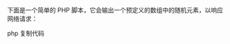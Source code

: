 下面是一个简单的 PHP 脚本，它会输出一个预定义的数组中的随机元素，以响应网络请求：

php
复制代码
<?php

// 预定义的数组
$data = array("apple", "banana", "orange", "grape", "watermelon");

// 从数组中随机选择一个元素
$random_element = $data[array_rand($data)];

// 输出随机元素
echo $random_element;
你可以将这段代码保存到一个 PHP 文件中，例如 random_element.php，然后通过浏览器或其他 HTTP 客户端访问该文件，它将返回数组中的随机元素。例如，如果你将这个文件放在 Web 服务器的根目录下，你可以通过访问 http://yourdomain.com/random_element.php 来获取随机元素。
